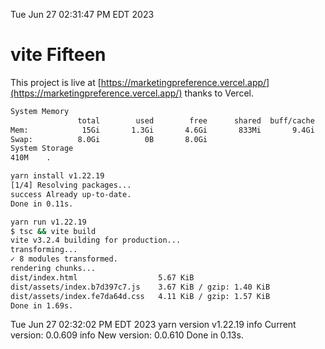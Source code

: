 Tue Jun 27 02:31:47 PM EDT 2023

# vite Fifteen


This project is live at [https://marketingpreference.vercel.app/](https://marketingpreference.vercel.app/) thanks to Vercel.

```bash
System Memory
               total        used        free      shared  buff/cache   available
Mem:            15Gi       1.3Gi       4.6Gi       833Mi       9.4Gi        12Gi
Swap:          8.0Gi          0B       8.0Gi
System Storage
410M	.
```
```bash
yarn install v1.22.19
[1/4] Resolving packages...
success Already up-to-date.
Done in 0.11s.
```
```bash
yarn run v1.22.19
$ tsc && vite build
vite v3.2.4 building for production...
transforming...
✓ 8 modules transformed.
rendering chunks...
dist/index.html                  5.67 KiB
dist/assets/index.b7d397c7.js    3.67 KiB / gzip: 1.40 KiB
dist/assets/index.fe7da64d.css   4.11 KiB / gzip: 1.57 KiB
Done in 1.69s.
```
Tue Jun 27 02:32:02 PM EDT 2023
yarn version v1.22.19
info Current version: 0.0.609
info New version: 0.0.610
Done in 0.13s.
